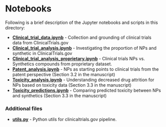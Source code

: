 # Notebooks

Following is a brief description of the Jupyter notebooks and scripts in this directory:

- **[Clinical_trial_data.ipynb](clinical_trials/1_grounding_clinical_trials.ipynb)** - Collection and grounding of clinical trials data from ClinicalTrials.gov
- **[Clinical_trial_analysis.ipynb](clinical_trials/2_clinical_trials_np_likeness.ipynb)** - Investigating the proportion of NPs and synthetic in ClinicalTrials.gov
- **[Clinical_trial_analysis_proprietary.ipynb](clinical_trials/3_clinical_trials_dump_software.ipynb)** - Clinical trials NPs vs. Synthetics compounds from proprietary dataset.
- **[Patent_analysis.ipynb](patents/patent_cmp_nplikeliness.ipynb)** - NPs as starting points to clinical trials from the patent perspective (Section 3.2 in the manuscript)
- **[Toxicity_analysis.ipynb](toxicity/toxicity_analysis.ipynb)** - Understanding decreased drug attrition for NPs based on toxicity data (Section 3.3 in the manuscript)
- **[Toxicity_predictions.ipynb](toxicity/fpadmet.ipynb)** - Comparing predicted toxicity between NPs and synthetics (Section 3.3 in the manuscript)

### Additional files
- **[utils.py](clinical_trials/np_likeness_utils.py)** - Python utils for clinicaltrials.gov pipeline.
